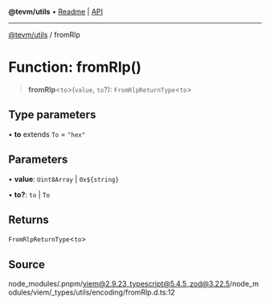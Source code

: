 **@tevm/utils** • [Readme](../README.md) \| [API](../globals.md)

***

[@tevm/utils](../README.md) / fromRlp

# Function: fromRlp()

> **fromRlp**\<`to`\>(`value`, `to`?): `FromRlpReturnType`\<`to`\>

## Type parameters

• **to** extends `To` = `"hex"`

## Parameters

• **value**: `Uint8Array` \| ```0x${string}```

• **to?**: `to` \| `To`

## Returns

`FromRlpReturnType`\<`to`\>

## Source

node\_modules/.pnpm/viem@2.9.23\_typescript@5.4.5\_zod@3.22.5/node\_modules/viem/\_types/utils/encoding/fromRlp.d.ts:12
